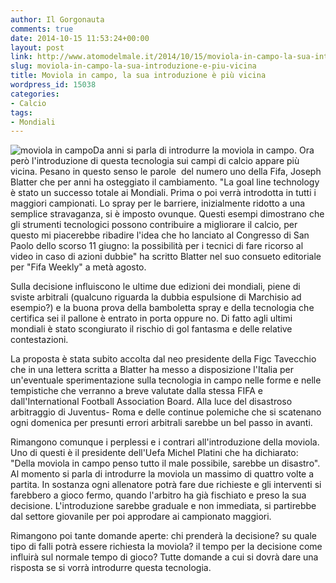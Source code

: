 ```yaml
---
author: Il Gorgonauta
comments: true
date: 2014-10-15 11:53:24+00:00
layout: post
link: http://www.atomodelmale.it/2014/10/15/moviola-in-campo-la-sua-introduzione-e-piu-vicina/
slug: moviola-in-campo-la-sua-introduzione-e-piu-vicina
title: Moviola in campo, la sua introduzione è più vicina
wordpress_id: 15038
categories:
- Calcio
tags:
- Mondiali
---
```


![moviola in campo](http://www.atomodelmale.it/wp-content/uploads/2014/10/moviola-in-campo-300x180.jpg)Da anni si parla di introdurre la moviola in campo. Ora però l'introduzione di questa tecnologia sui campi di calcio appare più vicina. Pesano in questo senso le parole  del numero uno della Fifa, Joseph Blatter che per anni ha osteggiato il cambiamento. "La goal line technology è stato un successo totale ai Mondiali. Prima o poi verrà introdotta in tutti i maggiori campionati. Lo spray per le barriere, inizialmente ridotto a una semplice stravaganza, si è imposto ovunque. Questi esempi dimostrano che gli strumenti tecnologici possono contribuire a migliorare il calcio, per questo mi piacerebbe ribadire l'idea che ho lanciato al Congresso di San Paolo dello scorso 11 giugno: la possibilità per i tecnici di fare ricorso al video in caso di azioni dubbie" ha scritto Blatter nel suo consueto editoriale per "Fifa Weekly" a metà agosto.

Sulla decisione influiscono le ultime due edizioni dei mondiali, piene di sviste arbitrali (qualcuno riguarda la dubbia espulsione di Marchisio ad esempio?) e la buona prova della bamboletta spray e della tecnologia che certifica sei il pallone è entrato in porta oppure no. Di fatto agli ultimi mondiali è stato scongiurato il rischio di gol fantasma e delle relative contestazioni.


La proposta è stata subito accolta dal neo presidente della Figc Tavecchio che in una lettera scritta a Blatter ha messo a disposizione l'Italia per un'eventuale sperimentazione sulla tecnologia in campo nelle forme e nelle tempistiche che verranno a breve valutate dalla stessa FIFA e dall'International Football Association Board. Alla luce del disastroso arbitraggio di Juventus- Roma e delle continue polemiche che si scatenano ogni domenica per presunti errori arbitrali sarebbe un bel passo in avanti.

Rimangono comunque i perplessi e i contrari all'introduzione della moviola. Uno di questi è il presidente dell'Uefa Michel Platini che ha dichiarato: "Della moviola in campo penso tutto il male possibile, sarebbe un disastro". Al momento si parla di introdurre la moviola un massimo di quattro volte a partita. In sostanza ogni allenatore potrà fare due richieste e gli interventi si farebbero a gioco fermo, quando l'arbitro ha già fischiato e preso la sua decisione. L'introduzione sarebbe graduale e non immediata, si partirebbe dal settore giovanile per poi approdare ai campionato maggiori.

Rimangono poi tante domande aperte: chi prenderà la decisione? su quale tipo di falli potrà essere richiesta la moviola? il tempo per la decisione come influirà sul normale tempo di gioco? Tutte domande a cui si dovrà dare una risposta se si vorrà introdurre questa tecnologia.
